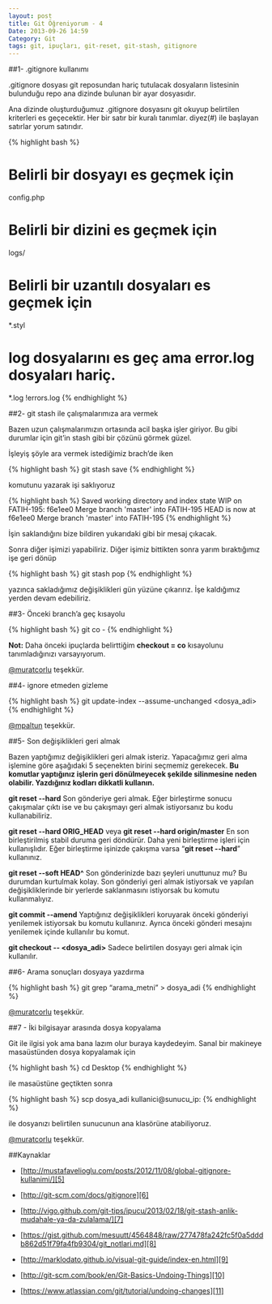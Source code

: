 ```yaml
---
layout: post
title: Git Öğreniyorum - 4
Date: 2013-09-26 14:59
Category: Git
tags: git, ipuçları, git-reset, git-stash, gitignore
---
```


##1- .gitignore kullanımı

.gitignore dosyası git reposundan hariç tutulacak dosyaların listesinin bulunduğu repo ana dizinde bulunan bir ayar dosyasıdır.

Ana dizinde oluşturduğumuz .gitignore dosyasını git okuyup belirtilen kriterleri es geçecektir. Her bir satır bir kuralı tanımlar. diyez(#) ile başlayan satırlar yorum satırıdır.

{% highlight bash %}
# Belirli bir dosyayı es geçmek için
config.php

# Belirli bir dizini es geçmek için
logs/

# Belirli bir uzantılı dosyaları es geçmek için
*.styl

# log dosyalarını es geç ama error.log dosyaları hariç.
*.log
!errors.log
{% endhighlight %}

##2- git stash ile çalışmalarımıza ara vermek

Bazen uzun çalışmalarımızın ortasında acil başka işler giriyor. Bu gibi durumlar için git’in stash gibi bir çözünü görmek güzel.

İşleyiş şöyle ara vermek istediğimiz brach’de iken

{% highlight bash %}
git stash save
{% endhighlight %}

komutunu yazarak işi saklıyoruz

{% highlight bash %}
Saved working directory and index state WIP on FATIH-195: f6e1ee0 Merge branch 'master' into FATIH-195
HEAD is now at f6e1ee0 Merge branch 'master' into FATIH-195
{% endhighlight %}

İşin saklandığını bize bildiren yukarıdaki gibi bir mesaj çıkacak.

Sonra diğer işimizi yapabiliriz. Diğer işimiz bittikten sonra yarım bıraktığımız işe geri dönüp

{% highlight bash %}
git stash pop
{% endhighlight %}

yazınca sakladığımız değişiklikleri gün yüzüne çıkarırız. İşe kaldığımız yerden devam edebiliriz.

##3- Önceki branch’a geç kısayolu

{% highlight bash %}
git co -
{% endhighlight %}

**Not:** Daha önceki ipuçlarda belirttiğim **checkout = co** kısayolunu tanımladığınızı varsayıyorum.

[@muratcorlu][1] teşekkür.

##4- ignore etmeden gizleme

{% highlight bash %}
git update-index --assume-unchanged <dosya_adi>
{% endhighlight %}

[@mpaltun][2] teşekkür.

##5- Son değişiklikleri geri almak

Bazen yaptığımız değişiklikleri geri almak isteriz. Yapacağımız geri alma işlemine göre aşağıdaki 5 seçenekten birini seçmemiz gerekecek. **Bu komutlar yaptığınız işlerin geri dönülmeyecek şekilde silinmesine neden olabilir. Yazdığınız kodları dikkatli kullanın.**

**git reset --hard**
Son gönderiye geri almak. Eğer birleştirme sonucu çakışmalar çıktı ise ve bu çakışmayı geri almak istiyorsanız bu kodu kullanabiliriz.

**git reset --hard ORIG_HEAD** veya **git reset --hard origin/master**
En son birleştirilmiş stabil duruma geri döndürür. Daha yeni birleştirme işleri için kullanışlıdır. Eğer birleştirme işinizde çakışma varsa “**git reset --hard**” kullanınız.

**git reset --soft HEAD^**
Son gönderinizde bazı şeyleri unuttunuz mu? Bu durumdan kurtulmak kolay. Son gönderiyi geri almak istiyorsak ve yapılan değişikliklerinde bir yerlerde saklanmasını istiyorsak bu komutu kullanmalıyız.

**git commit --amend**
Yaptığınız değişiklikleri koruyarak önceki gönderiyi yenilemek istiyorsak bu komutu kullanırız. Ayrıca önceki gönderi mesajını yenilemek içinde kullanılır bu komut.

**git checkout -- &lt;dosya_adi&gt;**
Sadece belirtilen dosyayı geri almak için kullanılır.

##6- Arama sonuçları dosyaya yazdırma

{% highlight bash %}
git grep “arama_metni” > dosya_adi
{% endhighlight %}

[@muratcorlu][3] teşekkür.

##7 - İki bilgisayar arasında dosya kopyalama

Git ile ilgisi yok ama bana lazım olur buraya kaydedeyim. Sanal bir makineye masaüstünden dosya kopyalamak için

{% highlight bash %}
cd Desktop
{% endhighlight %}

ile masaüstüne geçtikten sonra

{% highlight bash %}
scp dosya_adi kullanici@sunucu_ip:
{% endhighlight %}

ile dosyanızı belirtilen sunucunun ana klasörüne atabiliyoruz.

[@muratcorlu][4] teşekkür.

##Kaynaklar

- [http://mustafavelioglu.com/posts/2012/11/08/global-gitignore-kullanimi/][5]
- [http://git-scm.com/docs/gitignore][6]
- [http://vigo.github.com/git-tips/ipucu/2013/02/18/git-stash-anlik-mudahale-ya-da-zulalama/][7]
- [https://gist.github.com/mesuutt/4564848/raw/277478fa242fc5f0a5dddb862d51f79fa4fb9304/git_notlari.md][8]
- [http://marklodato.github.io/visual-git-guide/index-en.html][9]
- [http://git-scm.com/book/en/Git-Basics-Undoing-Things][10]
- [https://www.atlassian.com/git/tutorial/undoing-changes][11]


  [1]: https://twitter.com/muratcorlu
  [2]: http://twitter.com/mpaltun
  [3]: https://twitter.com/muratcorlu
  [4]: https://twitter.com/muratcorlu
  [5]: http://mustafavelioglu.com/posts/2012/11/08/global-gitignore-kullanimi/
  [6]: http://git-scm.com/docs/gitignore
  [7]: http://vigo.github.com/git-tips/ipucu/2013/02/18/git-stash-anlik-mudahale-ya-da-zulalama/
  [8]: https://gist.github.com/mesuutt/4564848/raw/277478fa242fc5f0a5dddb862d51f79fa4fb9304/git_notlari.md
  [9]: http://marklodato.github.io/visual-git-guide/index-en.html
  [10]: http://git-scm.com/book/en/Git-Basics-Undoing-Things
  [11]: https://www.atlassian.com/git/tutorial/undoing-changes
